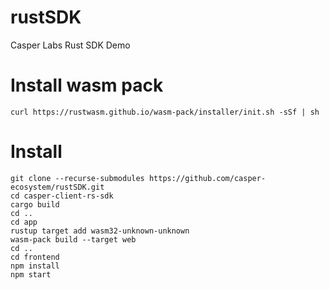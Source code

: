 # rustSDK

Casper Labs Rust SDK Demo

# Install wasm pack

```shell
curl https://rustwasm.github.io/wasm-pack/installer/init.sh -sSf | sh
```

# Install

```shell
git clone --recurse-submodules https://github.com/casper-ecosystem/rustSDK.git
cd casper-client-rs-sdk
cargo build
cd ..
cd app
rustup target add wasm32-unknown-unknown
wasm-pack build --target web
cd ..
cd frontend
npm install
npm start
```
